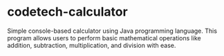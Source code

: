 # codetech-calculator
Simple console-based calculator using Java programming language. This program allows users to perform basic mathematical operations like addition, subtraction, multiplication, and division with ease.
